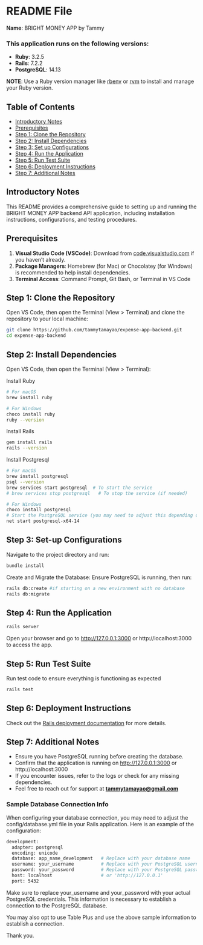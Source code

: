 # README File

**Name**: BRIGHT MONEY APP by Tammy

### This application runs on the following versions:

- **Ruby**: 3.2.5
- **Rails**: 7.2.2
- **PostgreSQL**: 14.13

**NOTE**: Use a Ruby version manager like [rbenv](https://github.com/rbenv/rbenv) or [rvm](https://rvm.io/) to install and manage your Ruby version.

## Table of Contents

- [Introductory Notes](#introductory-notes)
- [Prerequisites](#prerequisites)
- [Step 1: Clone the Repository](#step-1-clone-the-repository)
- [Step 2: Install Dependencies](#step-2-install-dependencies)
- [Step 3: Set up Configurations](#step-3-set-up-configurations)
- [Step 4: Run the Application](#step-4-run-the-application)
- [Step 5: Run Test Suite](#step-5-run-test-suite)
- [Step 6: Deployment Instructions](#step-6-deployment-instructions)
- [Step 7: Additional Notes](#step-7-additional-notes)

## Introductory Notes

This README provides a comprehensive guide to setting up and running the BRIGHT MONEY APP backend API application, including installation instructions, configurations, and testing procedures.

## Prerequisites

1. **Visual Studio Code (VSCode)**: Download from [code.visualstudio.com](https://code.visualstudio.com/) if you haven’t already.
2. **Package Managers**: Homebrew (for Mac) or Chocolatey (for Windows) is recommended to help install dependencies.
3. **Terminal Access**: Command Prompt, Git Bash, or Terminal in VS Code

## Step 1: Clone the Repository

Open VS Code, then open the Terminal (View > Terminal) and clone the repository to your local machine:

```bash
git clone https://github.com/tammytamayao/expense-app-backend.git
cd expense-app-backend
```

## Step 2: Install Dependencies

Open VS Code, then open the Terminal (View > Terminal):

Install Ruby

```bash
# For macOS
brew install ruby

# For Windows
choco install ruby
ruby --version
```

Install Rails

```bash
gem install rails
rails --version
```

Install Postgresql

```bash
# For macOS
brew install postgresql
psql --version
brew services start postgresql  # To start the service
# brew services stop postgresql   # To stop the service (if needed)

# For Windows
choco install postgresql
# Start the PostgreSQL service (you may need to adjust this depending on your setup)
net start postgresql-x64-14
```

## Step 3: Set-up Configurations

Navigate to the project directory and run:

```bash
bundle install
```

Create and Migrate the Database: Ensure PostgreSQL is running, then run:

```bash
rails db:create #if starting on a new environment with no database
rails db:migrate
```

## Step 4: Run the Application

```bash
rails server
```

Open your browser and go to http://127.0.0.1:3000 or http://localhost:3000 to access the app.

## Step 5: Run Test Suite

Run test code to ensure everything is functioning as expected

```bash
rails test
```

## Step 6: Deployment Instructions

Check out the [Rails deployment documentation](https://guides.rubyonrails.org/tuning_performance_for_deployment.html) for more details.

## Step 7: Additional Notes

- Ensure you have PostgreSQL running before creating the database.
- Confirm that the application is running on http://127.0.0.1:3000 or http://localhost:3000
- If you encounter issues, refer to the logs or check for any missing dependencies.
- Feel free to reach out for support at **tammytamayao@gmail.com**

### Sample Database Connection Info

When configuring your database connection, you may need to adjust the config/database.yml file in your Rails application. Here is an example of the configuration:

```bash
development:
  adapter: postgresql
  encoding: unicode
  database: app_name_development   # Replace with your database name
  username: your_username          # Replace with your PostgreSQL username
  password: your_password          # Replace with your PostgreSQL password or leave it blank
  host: localhost                  # or 'http://127.0.0.1'
  port: 5432
```

Make sure to replace your_username and your_password with your actual PostgreSQL credentials. This information is necessary to establish a connection to the PostgreSQL database.

You may also opt to use Table Plus and use the above sample information to establish a connection.

Thank you.
